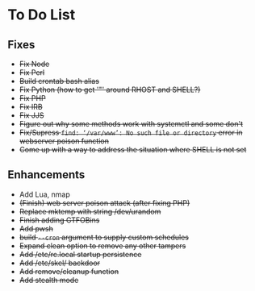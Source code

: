 # To Do List

## Fixes

- ~~Fix Node~~
- ~~Fix Perl~~
- ~~Build crontab bash alias~~
- ~~Fix Python (how to get '"' around RHOST and SHELL?)~~
- ~~Fix PHP~~
- ~~Fix IRB~~
- ~~Fix JJS~~
- ~~Figure out why some methods work with systemctl and some don't~~
- ~~Fix/Supress `find: ‘/var/www’: No such file or directory` error in webserver poison function~~
- ~~Come up with a way to address the situation where SHELL is not set~~

## Enhancements

- Add Lua, nmap
- ~~(Finish) web server poison attack (after fixing PHP)~~
- ~~Replace mktemp with string /dev/urandom~~
- ~~Finish adding GTFOBins~~
- ~~Add pwsh~~
- ~~build `--cron` argument to supply custom schedules~~
- ~~Expand clean option to remove any other tampers~~
- ~~Add /etc/rc.local startup persistence~~
- ~~Add /etc/skel/ backdoor~~
- ~~Add remove/cleanup function~~
- ~~Add stealth mode~~
